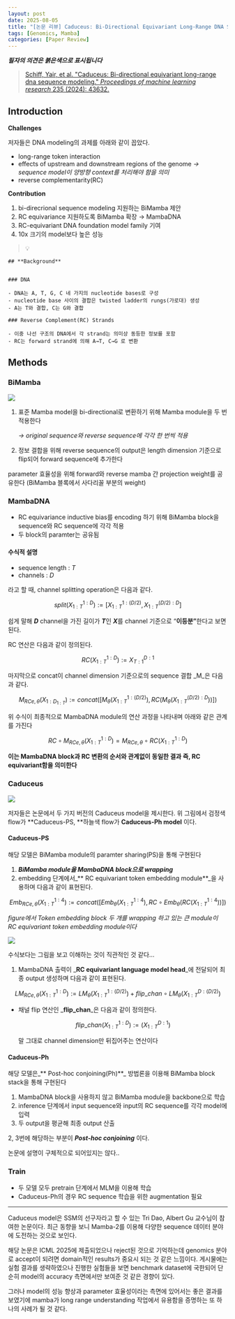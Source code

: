 ```yaml
---
layout: post
date: 2025-08-05
title: "[논문 리뷰] Caduceus: Bi-Directional Equivariant Long-Range DNA Sequence Modeling"
tags: [Genomics, Mamba]
categories: [Paper Review]
---
```


<span class="notion-red">_**필자의 의견은 붉은색으로 표시됩니다**_</span>


> [Schiff, Yair, et al. "Caduceus: Bi-directional equivariant long-range dna sequence modeling." ](https://pmc.ncbi.nlm.nih.gov/articles/PMC12189541/)[_Proceedings of machine learning research_](https://pmc.ncbi.nlm.nih.gov/articles/PMC12189541/)[ 235 (2024): 43632.](https://pmc.ncbi.nlm.nih.gov/articles/PMC12189541/)



## Introduction


**Challenges**


저자들은 DNA modeling의 과제를 아래와 같이 꼽았다.

- long-range token interaction
- effects of upstream and downstream regions of the genome 
_→ sequence model이 양방향 context를 처리해야 함을 의미_
- reverse complementarity(RC)

**Contribution**

1. bi-direcrional sequence modeling 지원하는 BiMamba 제안
1. RC equivariance 지원하도록 BiMamba 확장 → MambaDNA
1. RC-equivariant DNA foundation model family 기여
1. 10x 크기의 model보다 높은 성능

> 💡 


	## **Background**


	### DNA

	- DNA는 A, T, G, C 네 가지의 nucleotide bases로 구성
	- nucleotide base 사이의 결합은 twisted ladder의 rungs(가로대) 생성
	- A는 T와 결합, C는 G와 결합

	### Reverse Complement(RC) Strands

	- 이중 나선 구조의 DNA에서 각 strand는 의미상 동등한 정보를 포함
	- RC는 forward strand에 의해 A→T, C→G 로 변환


## Methods



### BiMamba


![](https://prod-files-secure.s3.us-west-2.amazonaws.com/542b861c-36a8-4051-84e5-8804b6728dba/2c247d59-7815-4980-99f0-8f0d21f445a7/image.png?X-Amz-Algorithm=AWS4-HMAC-SHA256&X-Amz-Content-Sha256=UNSIGNED-PAYLOAD&X-Amz-Credential=ASIAZI2LB466TAQKE3HH%2F20250811%2Fus-west-2%2Fs3%2Faws4_request&X-Amz-Date=20250811T081422Z&X-Amz-Expires=3600&X-Amz-Security-Token=IQoJb3JpZ2luX2VjELD%2F%2F%2F%2F%2F%2F%2F%2F%2F%2FwEaCXVzLXdlc3QtMiJGMEQCIAyqDoAtYj1vQHQRrkanM3%2FIQKN59o1ozBwq%2BzZ%2ByCFcAiBNpQuR7Dc9AYvBxX0F5hWcbT3s0TSLIwEzRjwdwjn%2FYSqIBAjp%2F%2F%2F%2F%2F%2F%2F%2F%2F%2F8BEAAaDDYzNzQyMzE4MzgwNSIMtIGWxno6FgIywT%2ByKtwDIcpVks%2BTChhwPbfWhca7JufxE9J09QD1QnB6kWKEvHkON3HtF4nxEk73Ll%2FPdmVjvmY%2B2CmyGBPXwKXI%2FibqesdIzJX8ArWJLpSPblmTEluZvmwrQAT6cGZ5Yk77Pu0Hey6sSXDJA9KtkZBGG%2FgAJAyriOFYD58u%2F2JOwdiCUvAzvzn%2BEHAKmhpLqsxQHiWLteoB0TgI6WTIlKubUvzeBJr0iQbEg750bvYLKiPeqcGvHCuQYF9W9dXzfNb7QxJ0%2FD1zotKvuAqFRC5m9XkbdW1Wpv7DwEyYXuvpNRZHE0hb5qGoXGloTV0tZ6q%2BTFW2rXcgpkdKjqHfRwyBmekYPWWm9YVfY3WnQvz0o3x%2BqFf5T5dDA57lQ96%2F1EPezeh1SD9mE4O9%2B%2BTL%2BBYVFai8tcB8ZLJyY9B8ux6iEpl7US9eqVOzrNnPuuKMS2du2fvxL89z7XQpyHzdjX59sWyyMJCAQP%2BuH2UomhU1YlfJzMWZhTnccUveRKT%2BLmBUtdvnvgpHvHcpcT8AxEcpTz253D9IbE6r%2BGgi4aR%2F9aaXUM2KcTR2VyHlQyb9%2FmCeJEMN13VQvLu1fY9ERfzRavqfIY39jy%2FYvw6gTFCKIwSieAvAFH%2F7oa9rWVa8ixowxrfmxAY6pgFA5yjXJudYtqXigwQDxAY4hJtHFZaFClbB55AgHAyk1bI78MdiDi9VMD%2Bcriy8B%2FTVRaFdVzk%2Bh5CNBoFPUghBWTKXT%2FE5u%2BNG9dJjZO%2BBqT2d%2BGoHx0Gn0KWS%2FKvNLeWWlRGoBr5FX41uLThPVb1QxFYazSg3yEAW95k6fssvbqzWCHvEUWyN58n2c0L%2FU6oucujB8kXHSKur3yafwpqmtZCvMetD&X-Amz-Signature=60615410788009a60a81279f0fb582e9aeed877275fed6a3524636454119eb0d&X-Amz-SignedHeaders=host&x-amz-checksum-mode=ENABLED&x-id=GetObject)

1. 표준 Mamba model을 bi-directional로 변환하기 위해 Mamba module을 두 번 적용한다

	_→ original sequence와 reverse sequence에 각각 한 번씩 적용_

1. 정보 결합을 위해 reverse sequence의 output은 length dimension 기준으로 flip되어 forward sequence에 추가한다

parameter 효율성을 위해 forward와 reverse mamba 간 projection weight를 공유한다 (BiMamba 블록에서 사다리꼴 부분의 weight)



### MambaDNA

- RC equivariance inductive bias를 encoding 하기 위해 BiMamba block을 sequence와 RC sequence에 각각 적용
- 두 block의 paramter는 공유됨


#### 수식적 설명

- sequence length : _T_
- channels : _D_

라고 할 때,  channel splitting operation은 다음과 같다.


$$
split(X^{1:D}_{1:T}):=[X^{1:(D/2)}_{1:T},X^{(D/2):D}_{1:T}]
$$


<span class="notion-red">쉽게 말해 </span><span class="notion-red">_**D**_</span><span class="notion-red"> channel을 가진 길이가 </span><span class="notion-red">_**T**_</span><span class="notion-red">인 </span><span class="notion-red">_**X**_</span><span class="notion-red">를 channel 기준으로 “</span><span class="notion-red">**이등분”**</span><span class="notion-red">한다고 보면 된다.</span>


RC 연산은 다음과 같이 정의된다.


$$
RC(X^{1:D}_{1:T}):=X^{D:1}_{T:1}
$$


마지막으로 concat이 channel dimension 기준으로의 sequence 결합 _M_은 다음과 같다.


$$
M_{RCe,\theta}(X_{1:D_{1:T}}):=concat([M_{\theta}(X^{1:(D/2)}_{1:T}),RC(M_{\theta}(X^{(D/2):D}_{1:T}))])
$$


위 수식이 최종적으로 MambaDNA module의 연산 과정을 나타내며 아래와 같은 관계를 가진다


$$
RC\circ M_{RCe,\theta}(X^{1:D}_{1:T}) = M_{RCe,\theta} \circ RC(X^{1:D}_{1:T})
$$


**이는 MambaDNA block과 RC 변환의 순서와 관계없이 동일한 결과 즉, RC equivariant함을 의미한다**



### Caduceus


![](https://prod-files-secure.s3.us-west-2.amazonaws.com/542b861c-36a8-4051-84e5-8804b6728dba/f94a60d7-8145-473b-aef9-7c68d3ec604a/image.png?X-Amz-Algorithm=AWS4-HMAC-SHA256&X-Amz-Content-Sha256=UNSIGNED-PAYLOAD&X-Amz-Credential=ASIAZI2LB466TAQKE3HH%2F20250811%2Fus-west-2%2Fs3%2Faws4_request&X-Amz-Date=20250811T081422Z&X-Amz-Expires=3600&X-Amz-Security-Token=IQoJb3JpZ2luX2VjELD%2F%2F%2F%2F%2F%2F%2F%2F%2F%2FwEaCXVzLXdlc3QtMiJGMEQCIAyqDoAtYj1vQHQRrkanM3%2FIQKN59o1ozBwq%2BzZ%2ByCFcAiBNpQuR7Dc9AYvBxX0F5hWcbT3s0TSLIwEzRjwdwjn%2FYSqIBAjp%2F%2F%2F%2F%2F%2F%2F%2F%2F%2F8BEAAaDDYzNzQyMzE4MzgwNSIMtIGWxno6FgIywT%2ByKtwDIcpVks%2BTChhwPbfWhca7JufxE9J09QD1QnB6kWKEvHkON3HtF4nxEk73Ll%2FPdmVjvmY%2B2CmyGBPXwKXI%2FibqesdIzJX8ArWJLpSPblmTEluZvmwrQAT6cGZ5Yk77Pu0Hey6sSXDJA9KtkZBGG%2FgAJAyriOFYD58u%2F2JOwdiCUvAzvzn%2BEHAKmhpLqsxQHiWLteoB0TgI6WTIlKubUvzeBJr0iQbEg750bvYLKiPeqcGvHCuQYF9W9dXzfNb7QxJ0%2FD1zotKvuAqFRC5m9XkbdW1Wpv7DwEyYXuvpNRZHE0hb5qGoXGloTV0tZ6q%2BTFW2rXcgpkdKjqHfRwyBmekYPWWm9YVfY3WnQvz0o3x%2BqFf5T5dDA57lQ96%2F1EPezeh1SD9mE4O9%2B%2BTL%2BBYVFai8tcB8ZLJyY9B8ux6iEpl7US9eqVOzrNnPuuKMS2du2fvxL89z7XQpyHzdjX59sWyyMJCAQP%2BuH2UomhU1YlfJzMWZhTnccUveRKT%2BLmBUtdvnvgpHvHcpcT8AxEcpTz253D9IbE6r%2BGgi4aR%2F9aaXUM2KcTR2VyHlQyb9%2FmCeJEMN13VQvLu1fY9ERfzRavqfIY39jy%2FYvw6gTFCKIwSieAvAFH%2F7oa9rWVa8ixowxrfmxAY6pgFA5yjXJudYtqXigwQDxAY4hJtHFZaFClbB55AgHAyk1bI78MdiDi9VMD%2Bcriy8B%2FTVRaFdVzk%2Bh5CNBoFPUghBWTKXT%2FE5u%2BNG9dJjZO%2BBqT2d%2BGoHx0Gn0KWS%2FKvNLeWWlRGoBr5FX41uLThPVb1QxFYazSg3yEAW95k6fssvbqzWCHvEUWyN58n2c0L%2FU6oucujB8kXHSKur3yafwpqmtZCvMetD&X-Amz-Signature=a746fdad9c617dcadf87cd2d8a22d39a34e86d3740ed3162a5b11971679832fa&X-Amz-SignedHeaders=host&x-amz-checksum-mode=ENABLED&x-id=GetObject)


저자들은 논문에서 두 가지 버전의 Caduceus model을 제시한다. 위 그림에서 검정색 flow가 **Caduceus-PS, **하늘색 flow가 **Caduceus-Ph model** 이다.



#### Caduceus-PS


해당 모델은 BiMamba module의 paramter sharing(PS)을 통해 구현된다

1. _**BiMamba module을 MambaDNA block으로 wrapping**_
1. embedding 단계에서_** RC equivariant token embedding module**_을 사용하며 다음과 같이 표현된다.

$$
Emb_{RCe,\theta}(X^{1:4}_{1:T}):=concat([Emb_{\theta}(X^{1:4}_{1:T}),RC \circ Emb_{\theta}(RC(X^{1:4}_{1:T}))])
$$


_figure에서 Token embedding block 두 개를 wrapping 하고 있는 큰 module이 RC equivariant token embedding module이다_


![](https://prod-files-secure.s3.us-west-2.amazonaws.com/542b861c-36a8-4051-84e5-8804b6728dba/b175e4da-71eb-4e91-8c23-a06dabe673c9/image.png?X-Amz-Algorithm=AWS4-HMAC-SHA256&X-Amz-Content-Sha256=UNSIGNED-PAYLOAD&X-Amz-Credential=ASIAZI2LB466TAQKE3HH%2F20250811%2Fus-west-2%2Fs3%2Faws4_request&X-Amz-Date=20250811T081422Z&X-Amz-Expires=3600&X-Amz-Security-Token=IQoJb3JpZ2luX2VjELD%2F%2F%2F%2F%2F%2F%2F%2F%2F%2FwEaCXVzLXdlc3QtMiJGMEQCIAyqDoAtYj1vQHQRrkanM3%2FIQKN59o1ozBwq%2BzZ%2ByCFcAiBNpQuR7Dc9AYvBxX0F5hWcbT3s0TSLIwEzRjwdwjn%2FYSqIBAjp%2F%2F%2F%2F%2F%2F%2F%2F%2F%2F8BEAAaDDYzNzQyMzE4MzgwNSIMtIGWxno6FgIywT%2ByKtwDIcpVks%2BTChhwPbfWhca7JufxE9J09QD1QnB6kWKEvHkON3HtF4nxEk73Ll%2FPdmVjvmY%2B2CmyGBPXwKXI%2FibqesdIzJX8ArWJLpSPblmTEluZvmwrQAT6cGZ5Yk77Pu0Hey6sSXDJA9KtkZBGG%2FgAJAyriOFYD58u%2F2JOwdiCUvAzvzn%2BEHAKmhpLqsxQHiWLteoB0TgI6WTIlKubUvzeBJr0iQbEg750bvYLKiPeqcGvHCuQYF9W9dXzfNb7QxJ0%2FD1zotKvuAqFRC5m9XkbdW1Wpv7DwEyYXuvpNRZHE0hb5qGoXGloTV0tZ6q%2BTFW2rXcgpkdKjqHfRwyBmekYPWWm9YVfY3WnQvz0o3x%2BqFf5T5dDA57lQ96%2F1EPezeh1SD9mE4O9%2B%2BTL%2BBYVFai8tcB8ZLJyY9B8ux6iEpl7US9eqVOzrNnPuuKMS2du2fvxL89z7XQpyHzdjX59sWyyMJCAQP%2BuH2UomhU1YlfJzMWZhTnccUveRKT%2BLmBUtdvnvgpHvHcpcT8AxEcpTz253D9IbE6r%2BGgi4aR%2F9aaXUM2KcTR2VyHlQyb9%2FmCeJEMN13VQvLu1fY9ERfzRavqfIY39jy%2FYvw6gTFCKIwSieAvAFH%2F7oa9rWVa8ixowxrfmxAY6pgFA5yjXJudYtqXigwQDxAY4hJtHFZaFClbB55AgHAyk1bI78MdiDi9VMD%2Bcriy8B%2FTVRaFdVzk%2Bh5CNBoFPUghBWTKXT%2FE5u%2BNG9dJjZO%2BBqT2d%2BGoHx0Gn0KWS%2FKvNLeWWlRGoBr5FX41uLThPVb1QxFYazSg3yEAW95k6fssvbqzWCHvEUWyN58n2c0L%2FU6oucujB8kXHSKur3yafwpqmtZCvMetD&X-Amz-Signature=57e3f87c020e306045f55d4af781e42a16f53159dd1a6f0cedf5d90c05f8faf4&X-Amz-SignedHeaders=host&x-amz-checksum-mode=ENABLED&x-id=GetObject)


<span class="notion-red">수식보다는 그림을 보고 이해하는 것이 직관적인 것 같다…</span>

1. MambaDNA 출력이 _**RC equivariant language model head**_에 전달되어 최종 output 생성하며 다음과 같이 표현된다.

$$
LM_{RCe,\theta}(X^{1:D}_{1:T}):= LM_{\theta}(X^{1:(D/2)}_{1:T})+flip\_chan\circ LM_{\theta}(X^{D:(D/2)}_{1:T})
$$

- 채널 flip 연산인 _**flip\_chan**_은 다음과 같이 정의한다.

	$$
	flip\_chan(X^{1:D}_{1:T}):=(X^{D:1}_{1:T})
	$$


	말 그대로 channel dimension만 뒤집어주는 연산이다



#### Caduceus-Ph


해당 모델은_** Post-hoc conjoining(Ph)**_ 방법론을 이용해 BiMamba block stack을 통해 구현된다

1. MambaDNA block을 사용하지 않고 BiMamba module을 backbone으로 학습
1. inference 단계에서 input sequence와 input의 RC sequence를 각각 model에 입력
1. 두 output을 평균해 최종 output 산출

2, 3번에 해당하는 부분이 _**Post-hoc conjoining**_ 이다.


<span class="notion-red">논문에 설명이 구체적으로 되어있지는 않다..</span>



### Train

- 두 모델 모두 pretrain 단계에서 MLM을 이용해 학습
- Caduceus-Ph의 경우 RC sequence 학습을 위한 augmentation 필요

---


<span class="notion-red">Caduceus model은 SSM의 선구자라고 할 수 있는 Tri Dao, Albert Gu 교수님이 참여한 논문이다. 최근 동향을 보니 Mamba-2를 이용해 다양한 sequence 데이터 분야에 도전하는 것으로 보인다.</span>


<span class="notion-red">해당 논문은 ICML 2025에 제출되었으나 reject된 것으로 기억하는데 genomics 분야로 accept이 되려면 domain적인 results가 중요시 되는 것 같은 느낌이다. 게시물에는 실험 결과를 생략하였으나 진행한 실험들을 보면 benchmark dataset에 국한되어 단순히 model의 accuracy 측면에서만 보여준 것 같은 경향이 있다.</span>


<span class="notion-red">그러나 model의 성능 향상과 parameter 효율성이라는 측면에 있어서는 좋은 결과를 보였기에 mamba가 long range understanding 작업에서 유용함을 증명하는 또 하나의 사례가 될 것 같다.</span>

